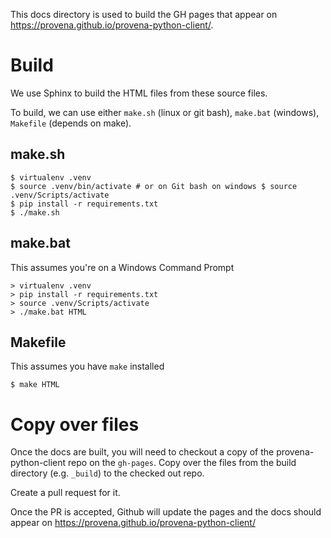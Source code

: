 This docs directory is used to build the GH pages that appear on https://provena.github.io/provena-python-client/.

# Build

We use Sphinx to build the HTML files from these source files.

To build, we can use either `make.sh` (linux or git bash), `make.bat` (windows), `Makefile` (depends on make).

## make.sh

```
$ virtualenv .venv
$ source .venv/bin/activate # or on Git bash on windows $ source .venv/Scripts/activate
$ pip install -r requirements.txt
$ ./make.sh
```

## make.bat

This assumes you're on a Windows Command Prompt

```
> virtualenv .venv
> pip install -r requirements.txt
> source .venv/Scripts/activate
> ./make.bat HTML
```

## Makefile

This assumes you have `make` installed

```
$ make HTML
```

# Copy over files

Once the docs are built, you will need to checkout a copy of the provena-python-client repo on the `gh-pages`. 
Copy over the files from the build directory (e.g. `_build`) to the checked out repo.

Create a pull request for it.

Once the PR is accepted, Github will update the pages and the docs should appear on
https://provena.github.io/provena-python-client/